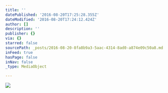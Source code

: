 ```yaml
---
title: ''
datePublished: '2016-08-20T17:25:28.355Z'
dateModified: '2016-08-20T17:24:12.424Z'
author: []
description: ''
publisher: {}
via: {}
starred: false
sourcePath: _posts/2016-08-20-8fa8b9a3-5aac-4314-8ad0-a874e09c50a8.md
inFeed: true
hasPage: false
inNav: false
_type: MediaObject

---
```

![](https://the-grid-user-content.s3-us-west-2.amazonaws.com/5e00b927-9515-456d-bfba-30938d11c06a.jpg)